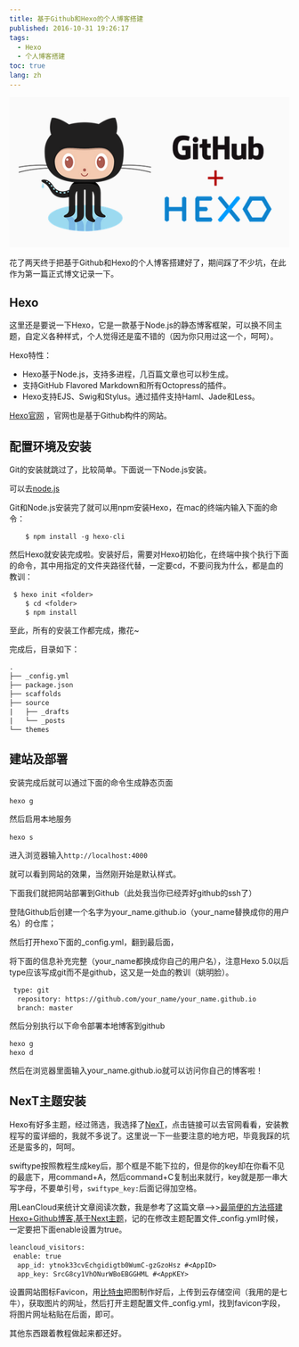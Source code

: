 ```yaml
---
title: 基于Github和Hexo的个人博客搭建
published: 2016-10-31 19:26:17
tags: 
  - Hexo
  - 个人博客搭建
toc: true
lang: zh
---
```


![201611096502hexo.png](../_images/基于Github和Hexo的个人博客搭建/201611096502hexo.png)

花了两天终于把基于Github和Hexo的个人博客搭建好了，期间踩了不少坑，在此作为第一篇正式博文记录一下。

<!-- more -->

## Hexo

这里还是要说一下Hexo，它是一款基于Node.js的静态博客框架，可以换不同主题，自定义各种样式，个人觉得还是蛮不错的（因为你只用过这一个，呵呵）。

Hexo特性： 

- Hexo基于Node.js，支持多进程，几百篇文章也可以秒生成。 
- 支持GitHub Flavored Markdown和所有Octopress的插件。 
- Hexo支持EJS、Swig和Stylus。通过插件支持Haml、Jade和Less。

<a rel="external nofollow">[Hexo官网](https://hexo.io/zh-cn/)</a> ，官网也是基于Github构件的网站。

## 配置环境及安装

Git的安装就跳过了，比较简单。下面说一下Node.js安装。

可以去<a rel="external nofollow">[node.js](http://npm.taobao.org/mirrors/node/latest/)</a>

Git和Node.js安装完了就可以用npm安装Hexo，在mac的终端内输入下面的命令：

```
	$ npm install -g hexo-cli
```

然后Hexo就安装完成啦。安装好后，需要对Hexo初始化，在终端中挨个执行下面的命令，其中<folder>用指定的文件夹路径代替，一定要cd，不要问我为什么，都是血的教训：

```
 $ hexo init <folder>
	$ cd <folder>
	$ npm install
```

至此，所有的安装工作都完成，撒花~

完成后，目录如下：

```
.
├── _config.yml
├── package.json
├── scaffolds
├── source
|   ├── _drafts
|   └── _posts
└── themes
```



## 建站及部署

安装完成后就可以通过下面的命令生成静态页面

`hexo g`

然后启用本地服务

`hexo s`

进入浏览器输入`http://localhost:4000`

就可以看到网站的效果，当然刚开始是默认样式。

下面我们就把网站部署到Github（此处我当你已经弄好github的ssh了）

登陆Github后创建一个名字为your_name.github.io（your_name替换成你的用户名）的仓库；

然后打开hexo下面的_config.yml，翻到最后面，

将下面的信息补充完整（your_name都换成你自己的用户名），注意Hexo 5.0以后type应该写成git而不是github，这又是一处血的教训（姚明脸）。

```deploy:
 type: git
  repository: https://github.com/your_name/your_name.github.io
  branch: master
```

  然后分别执行以下命令部署本地博客到github

```
hexo g
hexo d
```

然后在浏览器里面输入your_name.github.io就可以访问你自己的博客啦！

## NexT主题安装

Hexo有好多主题，经过筛选，我选择了<a rel="external nofollow">[NexT](http://theme-next.iissnan.com/)</a>，点击链接可以去官网看看，安装教程写的蛮详细的，我就不多说了。这里说一下一些要注意的地方吧，毕竟我踩的坑还是蛮多的，呵呵。

swiftype按照教程生成key后，那个框是不能下拉的，但是你的key却在你看不见的最底下，用command+A，然后command+C复制出来就行，key就是那一串大写字母，不要单引号，`swiftype_key:`后面记得加空格。

用LeanCloud来统计文章阅读次数，我是参考了这篇文章——>><a rel="external nofollow">[最简便的方法搭建Hexo+Github博客,基于Next主题](http://blog.csdn.net/tx874828503/article/details/51577815)</a>，记的在修改主题配置文件_config.yml时候，一定要把下面enable设置为true。

```
leancloud_visitors:
 enable: true
  app_id: ytnok33cvEchgidigtb0WumC-gzGzoHsz #<AppID>
  app_key: SrcG8cy1VhONurWBoEBGGHML #<AppKEY>
```

设置网站图标Favicon，用<a rel="external nofollow">[比特虫](http://www.bitbug.net/)</a>把图制作好后，上传到云存储空间（我用的是七牛），获取图片的网址，然后打开主题配置文件_config.yml，找到favicon字段，将图片网址粘贴在后面，即可。

其他东西跟着教程做起来都还好。







